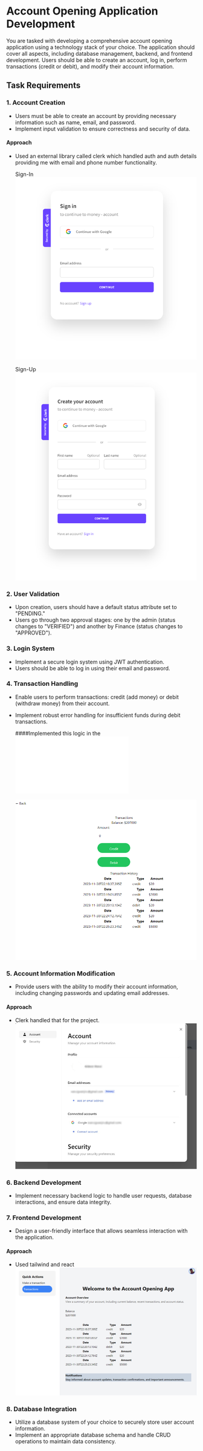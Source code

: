 # Account Opening Application Development

You are tasked with developing a comprehensive account opening application using a technology stack of your choice. The application should cover all aspects, including database management, backend, and frontend development. Users should be able to create an account, log in, perform transactions (credit or debit), and modify their account information.

## Task Requirements

### 1. Account Creation
- Users must be able to create an account by providing necessary information such as name, email, and password.
- Implement input validation to ensure correctness and security of data.
 #### Approach
  - Used an external library called clerk which handled auth and auth details 
    providing me with email and phone number functionality.

    Sign-In
    ![Alt text](images/Sign-in.png)


    Sign-Up
    ![Alt text](images/Sign-Up.png)



### 2. User Validation
- Upon creation, users should have a default status attribute set to "PENDING."
- Users go through two approval stages: one by the admin (status changes to     "VERIFIED") and another by Finance (status changes to "APPROVED").

### 3. Login System
- Implement a secure login system using JWT authentication.
- Users should be able to log in using their email and password.

### 4. Transaction Handling
- Enable users to perform transactions: credit (add money) or debit (withdraw money) from their account.
- Implement robust error handling for insufficient funds during debit transactions.

   ####Implemented this logic in the ![Transactions.js](src/Pages/Transactions.js)

   ![Alt text](images/Transactions.png)



### 5. Account Information Modification
- Provide users with the ability to modify their account information, including changing passwords and updating email addresses.

 #### Approach

 - Clerk handled that for the project.
 ![Alt text](<images/manage account.jpg>)

### 6. Backend Development
- Implement necessary backend logic to handle user requests, database interactions, and ensure data integrity.

### 7. Frontend Development
- Design a user-friendly interface that allows seamless interaction with the application.

#### Approach
  - Used tailwind and react
   ![Alt text](images/Dashboard.png)


### 8. Database Integration
- Utilize a database system of your choice to securely store user account information.
- Implement an appropriate database schema and handle CRUD operations to maintain data consistency.
